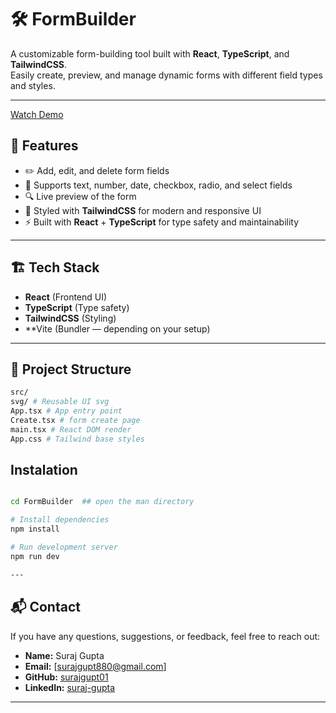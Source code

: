 # 🛠️ FormBuilder

A customizable form-building tool built with **React**, **TypeScript**, and **TailwindCSS**.  
Easily create, preview, and manage dynamic forms with different field types and styles.

---

[Watch Demo](https://github.com/user-attachments/assets/3c24ca6f-3a44-4062-ae4b-1184a9302c66)

## 🚀 Features

- ✏️ Add, edit, and delete form fields
- 🎯 Supports text, number, date, checkbox, radio, and select fields
- 🔍 Live preview of the form
- 🎨 Styled with **TailwindCSS** for modern and responsive UI
- ⚡ Built with **React** + **TypeScript** for type safety and maintainability

---

## 🏗️ Tech Stack

- **React** (Frontend UI)
- **TypeScript** (Type safety)
- **TailwindCSS** (Styling)
- **Vite (Bundler — depending on your setup)

---

## 📂 Project Structure

```bash
src/
svg/ # Reusable UI svg
App.tsx # App entry point
Create.tsx # form create page
main.tsx # React DOM render
App.css # Tailwind base styles
```
## Instalation

```bash

cd FormBuilder  ## open the man directory

# Install dependencies
npm install

# Run development server
npm run dev

---

```

## 📬 Contact

If you have any questions, suggestions, or feedback, feel free to reach out:

- **Name:** Suraj Gupta  
- **Email:** [surajgupt880@gmail.com] 
- **GitHub:** [surajgupt01](https://github.com/surajgupt01)  
- **LinkedIn:** [suraj-gupta](https://www.linkedin.com/in/suraj-gupta-1894051ba/)  

---




